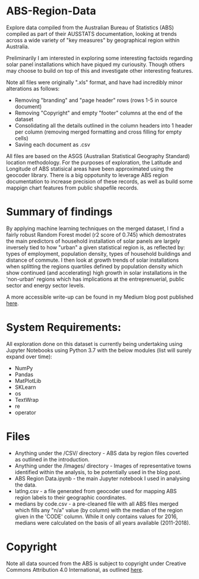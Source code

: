 # ABS-Region-Data
Explore data compiled from the Australian Bureau of Statistics (ABS) compiled as part of their AUSSTATS documentation, looking at trends across a wide variety of "key measures" by geographical region within Australia.

Preliminarily I am interested in exploring some interesting factoids regarding solar panel installations which have piqued my curiousity. Though others may choose to build on top of this and investigate other interesting features.

Note all files were originally ".xls" format, and have had incredibly minor alterations as follows:
* Removing "branding" and "page header" rows (rows 1-5 in source document)
* Removing "Copyright" and empty "footer" columns at the end of the dataset
* Consolidating all the details outlined in the column headers into 1 header per column (removing merged formatting and cross filling for empty cells)
* Saving each document as .csv

All files are based on the ASGS (Australian Statistical Geography Standard) location methodology. For the purposes of exploration, the Latitude and Longitude of ABS statisical areas have been approximated using the geocoder library. There is a big oppotunity to leverage ABS region documentation to increase precision of these records, as well as build some mappign chart features from public shapefile records.

# Summary of findings
By applying machine learning techniques on the merged dataset, I find a fairly robust Random Forest model (r2 score of 0.745) which demostrates the main predictors of household installation of solar panels are largely inversely tied to how "urban" a given statistical region is, as reflected by: types of employment, population density, types of household buildings and distance of commute. I then look at growth trends of solar installations when splitting the regions quartiles defined by population density which show continued (and accelerating) high growth in solar installations in the 'non-urban' regions which has implications at the entreprenuerial, public sector and energy sector levels.

A more accessible write-up can be found in my Medium blog post published [here](https://medium.com/@brian.l.kemp/the-5-keys-to-a-great-solar-demographic-581d1b07a215).

# System Requirements:
All exploration done on this dataset is currently being undertaking using Jupyter Notebooks using Python 3.7 with the below modules (list will surely expand over time):
* NumPy
* Pandas
* MatPlotLib
* SKLearn
* os
* TextWrap
* re
* operator

# Files
* Anything under the /CSV/ directory - ABS data by region files coverted as outlined in the introduction.
* Anything under the /Images/ directory - Images of representative towns identified within the analysis, to be potentially used in the blog post.
* ABS Region Data.ipynb - the main Jupyter notebook I used in analysing the data. 
* latlng.csv - a file generated from geocoder used for mapping ABS region labels to their geographic coordinates.
* medians by code.csv - a pre-cleaned file with all ABS files merged which fills any "n/a" value (by column) with the median of the region given in the 'CODE' column. While it only contains values for 2016, medians were calculated on the basis of all years available (2011-2018).

# Copyright
Note all data sourced from the ABS is subject to copyright under Creative Commons Attribution 4.0 International, as outlined [here](https://www.abs.gov.au/copyright).
